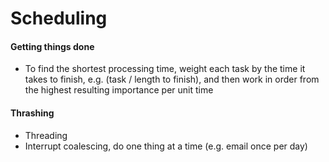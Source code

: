 # Scheduling 

#### Getting things done 
- To find the shortest processing time, weight each task by the time it takes to finish, e.g. (task / length to finish), and then work in order from the highest resulting importance per unit time 

#### Thrashing 
- Threading 
- Interrupt coalescing, do one thing at a time (e.g. email once per day)